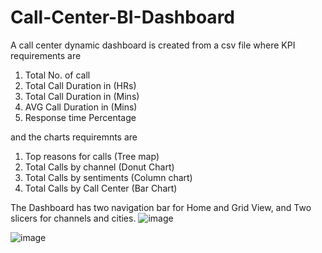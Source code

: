 # Call-Center-BI-Dashboard
A call center dynamic dashboard is created from a csv file where KPI requirements are 
1. Total No. of call 
2. Total Call Duration in (HRs)
3. Total Call Duration in (Mins)
4. AVG Call Duration in (Mins)
5. Response time Percentage

and the charts requiremnts are
   1. Top reasons for calls (Tree map)
   2. Total Calls by channel (Donut Chart)
   3. Total Calls by sentiments (Column chart)
   4. Total Calls by Call Center (Bar Chart)
  
The Dashboard has two navigation bar for Home and Grid View, and Two slicers for channels and cities.
![image](https://github.com/nazsakiba/Call-Center-BI-Dashboard/assets/5148244/49db60ec-ab3f-454d-82ec-4894f13256e6)

![image](https://github.com/nazsakiba/Call-Center-BI-Dashboard/assets/5148244/a0d56fff-f66b-401d-b5c1-aba1359c867f)


